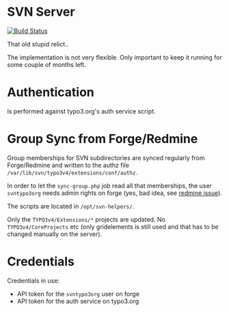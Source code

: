 SVN Server
==========

[![Build Status](https://travis-ci.org/TYPO3-cookbooks/site-svntypo3org.png)](https://travis-ci.org/TYPO3-cookbooks/site-svntypo3org)

That old stupid relict..

The implementation is not very flexible. Only important to keep it running for some couple of months left.


Authentication
===============

Is performed against typo3.org's auth service script.


Group Sync from Forge/Redmine
=============================

Group memberships for SVN subdirectories are synced regularly from Forge/Redmine and written to the authz file `/var/lib/svn/typo3v4/extensions/conf/authz`.

In order to let the `sync-group.php` job read all that memberships, the user `svntypo3org` needs admin rights on forge (yes, bad idea, see [redmine issue](http://www.redmine.org/issues/7773)).

The scripts are located in `/opt/svn-helpers/`.

Only the `TYPO3v4/Extensions/*` projects are updated. No `TYPO3v4/CoreProjects` etc (only gridelements is still used and that has to be changed manually on the server).


Credentials
===========

Credentials in use:

- API token for the `svntypo3org` user on forge
- API token for the auth service on typo3.org
